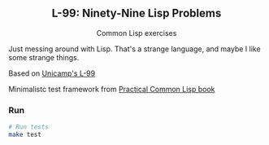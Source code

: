 <h2 align="center">L-99: Ninety-Nine Lisp Problems</h2>
<p align="center">Common Lisp exercises</p> 

Just messing around with Lisp. That's a strange language, and maybe I like some strange things.

Based on [Unicamp's L-99](https://www.ic.unicamp.br/~meidanis/courses/mc336/2006s2/funcional/L-99_Ninety-Nine_Lisp_Problems.html)

Minimalistc test framework from [Practical Common Lisp book](http://www.gigamonkeys.com/book/practical-building-a-unit-test-framework.html)

### Run

```bash
# Run tests
make test
```
